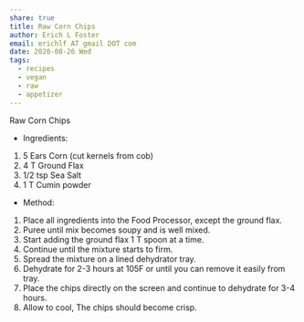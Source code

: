 ```yaml
---
share: true
title: Raw Corn Chips
author: Erich L Foster
email: erichlf AT gmail DOT com
date: 2020-08-26 Wed
tags:
  - recipes
  - vegan
  - raw
  - appetizer
---
```

Raw Corn Chips
* Ingredients:
1. 5 Ears Corn (cut kernels from cob)
2. 4 T Ground Flax
3. 1/2 tsp Sea Salt
4. 1 T Cumin powder

* Method:
1. Place all ingredients into the Food Processor, except the ground flax.
2. Puree until mix becomes soupy and is well mixed.
3. Start adding the ground flax 1 T spoon at a time.
4. Continue until the mixture starts to firm.
5. Spread the mixture on a lined dehydrator tray.
6. Dehydrate for 2-3 hours at 105F or until you can remove it easily from tray.
7. Place the chips directly on the screen and continue to dehydrate for 3-4 hours.
8. Allow to cool, The chips should become crisp.
